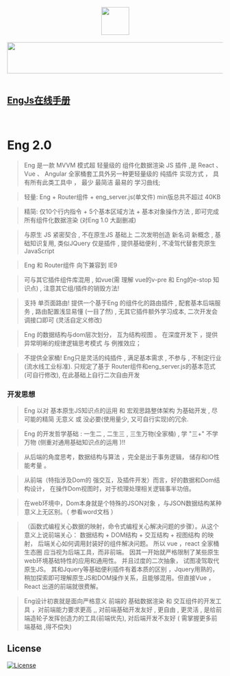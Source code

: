 <div align=center><img width="65" height="65" src="https://s4.ax1x.com/2021/12/08/o2iYvj.png"/></div>
<br>
<div align=center><img width="774" height="73" src="https://s4.ax1x.com/2021/12/08/o2iJ2Q.png"/></div>
<br>

## [EngJs在线手册](http://engjs.club) 
<br>

# Eng 2.0

> Eng 是一款 MVVM 模式超 轻量级的 组件化数据渲染 JS 插件 ,是 React 、 Vue 、 Angular 全家桶套工具外另一种更轻量级的 纯插件 实现方式 ， 具有所有此类工具中 ， 最少 最简洁 最易的 学习曲线;
 
>  轻量: Eng + Router组件 + eng_server.js(单文件)  min版总共不超过 40KB 

>  精简: 仅10个行内指令 +  5个基本区域方法 +  基本对象操作方法 ,  即可完成所有组件化数据渲染   (对Eng 1.0 大副删减)

>  与原生 JS 紧密契合 , 不在原生JS 基础上 二次发明创造 新名词 新概念 , 基础知识复用,  类似JQuery 仅是插件 ,  提供基础便利 , 不凌驾代替套壳原生JavaScript

>  Eng 和 Router组件 向下兼容到 IE9

>  可与其它插件组件库混用 ,  如vue(需 理解 vue的v-pre 和 Eng的e-stop 知识点) ,  注意其它组/插件的销毁方法!

>  支持 单页面路由! 提供一个基于Eng 的组件化的路由插件 , 配套基本后端服务 , 路由配置浅显易懂 (一目了然) , 无其它插件额外学习成本, 二次开发会调接口即可 (灵活自定义修改)  

> Eng 的数据结构与dom层次划分， 互为结构视图 。 在深度开发下 ，提供异常明晰的规律逻辑思考模式 与 例推效应；
 
>  不提供全家桶! Eng只是灵活的纯插件 , 满足基本需求 , 不参与 , 不制定行业  (流水线工业标准).  只规定了基于 Router组件和eng_server.js的基本范式 (可自行修改), 在此基础上自行二次自由开发 


### 开发思想

>  Eng 以对 基本原生JS知识点的运用  和 宏观思路整体架构 为基础开发 , 尽可能的精简 无意义 或 没必要(使用量少, 又可自行实现)的冗余.

>  Eng 的开发哲学基础 :  一生二 , 二生三 , 三生万物(全家桶)  , 学 "三+" 不学万物 (侧重对通用基础知识点的运用 )!! 
   
>	从后端的角度思考，数据结构与算法 ，完全是出于事务逻辑， 储存和IO性能考量 。  

>	从前端（特指涉及Dom的 强交互，及插件开发）而言，好的数据和Dom结构设计， 在操作Dom视图时，对于梳理处理相关逻辑事半功倍。

> 在web环境中，Dom本身就是个特殊的JSON对象 ，与JSON数据结构某种意义上无区别。（ 参看word文档 ）

>（函数式编程关心数据的映射，命令式编程关心解决问题的步骤）。从这个意义上说前端关心： 数据结构 + DOM结构 + 交互结构 + 视图结构 的映射， 后端关心如何调用封装好的组件解决问题。  所以 vue ，react 全家桶生态圈 应当视为后端工具，而非前端。 因其一开始就严格限制了某些原生web环境基础特性的应用和通用性。 并且过度的二次抽象， 试图凌驾取代原生JS。 其和Jquery等基础便利插件有着本质的区别 ，Jquery用熟的，稍加探索即可理解原生JS和DOM操作关系，且能够混用。但直接Vue ， React 出道的前端就很费解。

>	 Eng设计初衷就是面向严格意义 前端的 基础数据渲染 和 交互组件的开发工具 ，对前端能力要求更高 ,,  对前端基础开发友好 , 更自由 , 更灵活 , 是给前端造轮子发挥创造力的工具(前端优先),  对后端开发不友好 ( 需掌握更多前端基础 ,得不偿失)    

## License

[![License](http://img.shields.io/badge/license-APACHE2-blue.svg)](LICENSE.txt)

